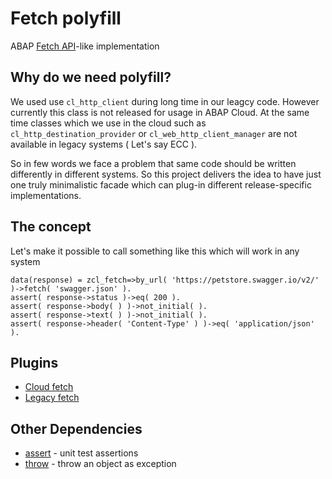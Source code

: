 # Fetch polyfill

ABAP [Fetch API](https://developer.mozilla.org/en-US/docs/Web/API/Fetch_API)-like implementation

## Why do we need polyfill?
We used use `cl_http_client` during long time in our leagcy code. However currently this class is not released for usage in ABAP Cloud. At the same time classes which we use in the cloud such as `cl_http_destination_provider` or `cl_web_http_client_manager` are not available in legacy systems ( Let's say ECC ).

So in few words we face a problem that same code should be written differently in different systems. So this project delivers the idea to have just one truly minimalistic facade which can plug-in different release-specific implementations.

## The concept

Let's make it possible to call something like this which will work in any system
```abap
data(response) = zcl_fetch=>by_url( 'https://petstore.swagger.io/v2/' )->fetch( 'swagger.json' ).
assert( response->status )->eq( 200 ).
assert( response->body( ) )->not_initial( ).
assert( response->text( ) )->not_initial( ).
assert( response->header( 'Content-Type' ) )->eq( 'application/json' ).
```

## Plugins

- [Cloud fetch](https://github.com/abapify/fetch-cloud)
- [Legacy fetch](https://github.com/abapify/fetch-legacy)


## Other Dependencies
- [assert](https://github.com/abapify/assert) - unit test assertions
- [throw](https://github.com/abapify/throw) - throw an object as exception

